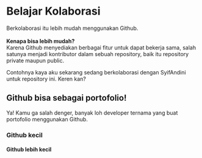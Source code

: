 # Belajar Kolaborasi
Berkolaborasi itu lebih mudah menggunakan Github.<br>
<br>
**Kenapa bisa lebih mudah?**<br>
Karena Github menyediakan berbagai fitur untuk dapat bekerja sama, salah satunya menjadi kontributor dalam sebuah repository, baik itu repository private maupun public.

Contohnya kaya aku sekarang sedang berkolaborasi dengan SyifAndini untuk repository ini. Keren kan?

## Github bisa sebagai portofolio!
Ya! Kamu ga salah denger, banyak loh developer ternama yang buat portofolio menggunakan Github.
### Github kecil
#### Github lebih kecil

